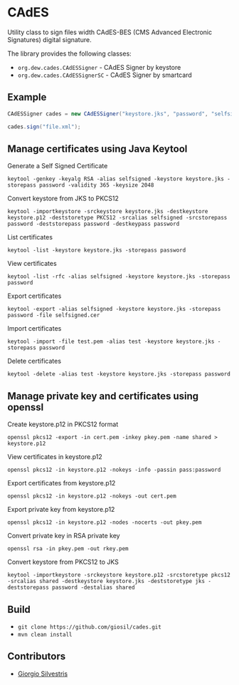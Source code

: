 # CAdES

Utility class to sign files width CAdES-BES (CMS Advanced Electronic Signatures) digital signature.

The library provides the following classes:

- `org.dew.cades.CAdESSigner` - CAdES Signer by keystore
- `org.dew.cades.CAdESSignerSC` - CAdES Signer by smartcard

## Example

```java
CAdESSigner cades = new CAdESSigner("keystore.jks", "password", "selfsigned");

cades.sign("file.xml");
```

## Manage certificates using Java Keytool

Generate a Self Signed Certificate

`keytool -genkey -keyalg RSA -alias selfsigned -keystore keystore.jks -storepass password -validity 365 -keysize 2048`

Convert keystore from JKS to PKCS12

`keytool -importkeystore -srckeystore keystore.jks -destkeystore keystore.p12 -deststoretype PKCS12 -srcalias selfsigned -srcstorepass password -deststorepass password -destkeypass password`

List certificates

`keytool -list -keystore keystore.jks -storepass password`

View certificates

`keytool -list -rfc -alias selfsigned -keystore keystore.jks -storepass password`

Export certificates

`keytool -export -alias selfsigned -keystore keystore.jks -storepass password -file selfsigned.cer`

Import certificates

`keytool -import -file test.pem -alias test -keystore keystore.jks -storepass password`

Delete certificates

`keytool -delete -alias test -keystore keystore.jks -storepass password`

## Manage private key and certificates using openssl

Create keystore.p12 in PKCS12 format

`openssl pkcs12 -export -in cert.pem -inkey pkey.pem -name shared > keystore.p12`

View certificates in keystore.p12

`openssl pkcs12 -in keystore.p12 -nokeys -info -passin pass:password`

Export certificates from keystore.p12

`openssl pkcs12 -in keystore.p12 -nokeys -out cert.pem`

Export private key from keystore.p12

`openssl pkcs12 -in keystore.p12 -nodes -nocerts -out pkey.pem`

Convert private key in RSA private key

`openssl rsa -in pkey.pem -out rkey.pem`

Convert keystore from PKCS12 to JKS

`keytool -importkeystore -srckeystore keystore.p12 -srcstoretype pkcs12 -srcalias shared -destkeystore keystore.jks -deststoretype jks -deststorepass password -destalias shared`

## Build

- `git clone https://github.com/giosil/cades.git`
- `mvn clean install`

## Contributors

* [Giorgio Silvestris](https://github.com/giosil)
